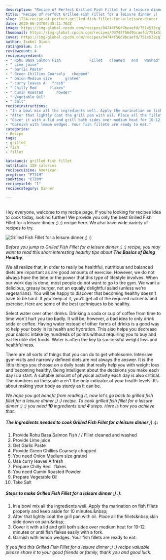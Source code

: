 ```yaml
---
description: "Recipe of Perfect Grilled Fish Fillet for a leisure dinner ;) :)"
title: "Recipe of Perfect Grilled Fish Fillet for a leisure dinner ;) :)"
slug: 1724-recipe-of-perfect-grilled-fish-fillet-for-a-leisure-dinner
date: 2020-06-24T04:45:11.702Z
image: https://img-global.cpcdn.com/recipes/04744f56d9bcaefd/751x532cq70/grilled-fish-fillet-for-a-leisure-dinner-recipe-main-photo.jpg
thumbnail: https://img-global.cpcdn.com/recipes/04744f56d9bcaefd/751x532cq70/grilled-fish-fillet-for-a-leisure-dinner-recipe-main-photo.jpg
cover: https://img-global.cpcdn.com/recipes/04744f56d9bcaefd/751x532cq70/grilled-fish-fillet-for-a-leisure-dinner-recipe-main-photo.jpg
author: Isabel Dixon
ratingvalue: 3.4
reviewcount: 4
recipeingredient:
- " Rohu Basa Salmon Fish             Fillet   cleaned   and   washed"
- " Lime juice"
- " Garlic Paste"
- " Green Chillies Coarsely   chopped"
- " Onion Medium size      grated"
- " curry leaves A   fresh"
- " Chilly Red      flakes"
- " Cumin Roasted      Powder"
- " Vegetable Oil"
- " Salt"
recipeinstructions:
- "In a bowl mix all the ingredients well. Apply the marination on fish fillets properly and keep aside for 10 minutes.&amp;nbsp;"
- "After that lightly coat the grill pan with oil. Place all the fillets&amp;nbsp;skin side down on pan.&amp;nbsp;"
- "Cover it with a lid and grill both sides over medium heat for 10-12 minutes or until fish flakes easily with a fork."
- "Garnish with lemon wedges. Your fish fillets are ready to eat."
categories:
- Recipe
tags:
- grilled
- fish
- fillet

katakunci: grilled fish fillet 
nutrition: 159 calories
recipecuisine: American
preptime: "PT31M"
cooktime: "PT30M"
recipeyield: "1"
recipecategory: Dinner

---
```

<br>
Hey everyone, welcome to my recipe page, If you're looking for recipes idea to cook today, look no further! We provide you only the best Grilled Fish Fillet for a leisure dinner ;) :) recipe here. We also have wide variety of recipes to try.
<br>


![Grilled Fish Fillet for a leisure dinner ;) :)](https://img-global.cpcdn.com/recipes/04744f56d9bcaefd/751x532cq70/grilled-fish-fillet-for-a-leisure-dinner-recipe-main-photo.jpg)

<i>Before you jump to Grilled Fish Fillet for a leisure dinner ;) :) recipe, you may want to read this short interesting healthy tips about <strong>The Basics of Being Healthy</strong>.</i>

We all realize that, in order to really be healthful, nutritious and balanced diets are important as are good amounts of exercise. However, we do not always have the time or the power that this type of lifestyle involves. When our work day is done, most people do not want to go to the gym. We want a delicious, greasy burger, not an equally delightful salad (unless we’re vegetarians). You will be happy to discover that becoming healthy doesn't have to be hard. If you keep at it, you'll get all of the required nutrients and exercise. Here are some of the best techniques to be healthy.

Select water over other drinks. Drinking a soda or cup of coffee from time to time won't hurt you too badly. It will be, however, a bad idea to only drink soda or coffee. Having water instead of other forms of drinks is a good way to help your body in its health and hydration. This also helps you decrease your caloric intake by hundreds of points without requiring you to buy and eat terrible diet foods. Water is often the key to successful weight loss and healthfulness.

There are all sorts of things that you can do to get wholesome. Intensive gym visits and narrowly defined diets are not always the answer. It is the little things you choose on a daily basis that really help you with weight loss and becoming healthy. Being intelligent about the decisions you make each day is a start. A suitable amount of physical activity each day is also critical. The numbers on the scale aren't the only indicator of your health levels. It’s about making your body as sturdy as it can be. 


<i>We hope you got benefit from reading it, now let's go back to grilled fish fillet for a leisure dinner ;) :) recipe. To cook grilled fish fillet for a leisure dinner ;) :) you need <strong>10</strong> ingredients and <strong>4</strong> steps. Here is how you achieve that.
</i>

##### The ingredients needed to cook Grilled Fish Fillet for a leisure dinner ;) :):

1. Provide  Rohu Basa Salmon Fish /    /        Fillet   cleaned   and   washed
1. Provide  Lime juice
1. Get  Garlic Paste
1. Provide  Green Chillies Coarsely   chopped
1. You need  Onion Medium size      grated
1. Use  curry leaves A   fresh
1. Prepare  Chilly Red      flakes
1. You need  Cumin Roasted      Powder
1. Prepare  Vegetable Oil
1. Take  Salt


##### Steps to make Grilled Fish Fillet for a leisure dinner ;) :):

1. In a bowl mix all the ingredients well. Apply the marination on fish fillets properly and keep aside for 10 minutes.&amp;nbsp;
1. After that lightly coat the grill pan with oil. Place all the fillets&amp;nbsp;skin side down on pan.&amp;nbsp;
1. Cover it with a lid and grill both sides over medium heat for 10-12 minutes or until fish flakes easily with a fork.
1. Garnish with lemon wedges. Your fish fillets are ready to eat.


<i>If you find this Grilled Fish Fillet for a leisure dinner ;) :) recipe valuable please share it to your good friends or family, thank you and good luck.</i>

